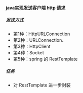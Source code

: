 #### java实现发送客户端 http 请求

##### 发送方式 
 - 第1种：HttpURLConnection
 - 第2种：URLConnection、
 - 第3种：HttpClient
 - 第4种：Socket
 - 第5种：spring 的 RestTemplate

##### 任务
 - 对 RestTemplate 进一步封装
 